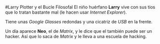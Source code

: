 #Larry Plotter y el Bucle Filosofal
El niño huérfano **Larry** vive con sus tíos que lo tratan bastante mal 
(le hacen usar *Internet Explorer*).

Tiene unas *Google Glasses* redondas y una cicatriz de *USB* en la frente.

Un día aparece **Neo**, el de *Matrix*, y le dice que el también puede ser un hacker.
Así que lo saca de *Matrix* y le lleva a una escuela de hacking.